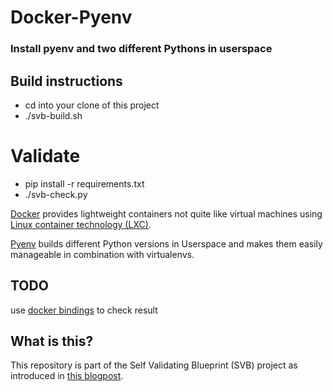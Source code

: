 # Docker-Pyenv

### Install pyenv and two different Pythons in userspace


## Build instructions

* cd into your clone of this project
* ./svb-build.sh

# Validate

* pip install -r requirements.txt
* ./svb-check.py

[Docker](https://www.docker.com/) provides lightweight containers not quite like virtual machines using [Linux container technology (LXC)](https://linuxcontainers.org).

[Pyenv](https://github.com/yyuu/pyenv) builds different Python versions in Userspace and makes them easily manageable in combination with virtualenvs.

## TODO
use [docker bindings](http://docker-py.readthedocs.org/en/latest/api/) to check result

## What is this?

This repository is part of the Self Validating Blueprint (SVB) project as introduced in [this blogpost](https://self-validating-blueprint.github.io/introduction/).
